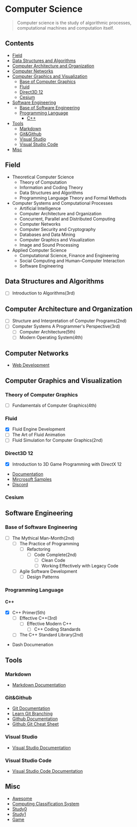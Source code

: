 # Computer Science

> Computer science is the study of algorithmic processes, computational machines and
> computation itself.

## Contents

- [Field](#Field)
- [Data Structures and Algorithms](#Data-Structures-and-Algorithms)
- [Computer Architecture and Organization](#Computer-Architecture-and-Organization)
- [Computer Networks](#Computer-Networks)
- [Computer Graphics and Visualization](#Computer-Graphics-and-Visualization)
    - [Base of Computer Graphics](#Base-of-Computer-Graphics)
    - [Fluid](#Fluid)
    - [Direct3D 12 ](#Direct3D-12)
    - [Cesium](#Cesium)
- [Software Engineering](#Software-Engineering)
    - [Base of Software Engineering](#Base-of-Software-Engineering)
    - [Programming Language](#Programming-Language)
        - [C++](#C)
- [Tools](#Tools)
    - [Markdown](#Markdown)
    - [Git&Github](#GitGithub)
    - [Visual Studio](#Visual-Studio)
    - [Visual Studio Code](#Visual-Studio-Code)
- [Misc](#Misc)    

## Field

- Theoretical Computer Science
    - Theory of Computation
    - Information and Coding Theory
    - Data Structures and Algorithms
    - Programming Language Theory and Formal Methods
- Computer Systems and Computational Processes
    - Artificial Intelligence
    - Computer Architecture and Organization
    - Concurrent, Parallel and Distributed Computing
    - Computer Networks
    - Computer Security and Cryptography
    - Databases and Data Mining
    - Computer Graphics and Visualization 
    - Image and Sound Processing
- Applied Computer Science
    - Computational Science, Finance and Engineering
    - Social Computing and Human–Computer Interaction
    - Software Engineering

## Data Structures and Algorithms

- [ ] Introduction to Algorithms(3rd)

## Computer Architecture and Organization

- [ ] Structure and Interpretation of Computer Programs(2nd)
- [ ] Computer Systems A Programmer's Perspective(3rd)
    - [ ] Computer Architecture(5th)
    - [ ] Modern Operating System(4th)

## Computer Networks

- [Web Development](https://developer.mozilla.org/en-US/) 

## Computer Graphics and Visualization

### Theory of Computer Graphics

- [ ] Fundamentals of Computer Graphics(4th)

### Fluid

- [x] Fluid Engine Development
- [ ] The Art of Fluid Animation
- [ ] Fluid Simulation for Computer Graphics(2nd)

### Direct3D 12

- [x] Introduction to 3D Game Programming with DirectX 12
- [Documentation](https://docs.microsoft.com/en-us/windows/win32/direct3d12/direct3d-12-graphics)
- [Mircrosoft Samples](https://github.com/Microsoft/DirectX-Graphics-Samples)
- [Discord](https://discord.com/channels/590611987420020747/590967934914920485)

### Cesium

## Software Engineering

### Base of Software Engineering

- [ ] The Mythical Man-Month(2nd)
    - [ ] The Practice of Programming
        - [ ] Refactoring
            - [ ] Code Complete(2nd) 
                - [ ] Clean Code
                - [ ] Working Effectively with Legacy Code
    - [ ] Agile Software Development
        - [ ] Design Patterns

### Programming Language

#### C++

- [x] C++ Primer(5th)
   - [ ] Effective C++(3rd)
        - [ ] Effective Modern C++ 
            - [ ] C++ Coding Standards
    - [ ] The C++ Standard Library(2nd)
- Dash Documenation

## Tools

### Markdown

- [Markdown Documentation](https://www.markdownguide.org)

### Git&Github

- [Git Documentation](https://git-scm.com/doc)
- [Learn Git Branching](https://learngitbranching.js.org) 
- [Github Documentation](https://docs.github.com/en)
- [Github Git Cheat Sheet](https://training.github.com/downloads/github-git-cheat-sheet.pdf)

### Visual Studio

- [Visual Studio Documentation](https://docs.microsoft.com/en-us/visualstudio/windows/?view=vs-2019&preserve-view=true) 

### Visual Studio Code

- [Visual Studio Code Documentation](https://code.visualstudio.com/docs)

## Misc

- [Awesome](https://github.com/sindresorhus/awesome) 
- [Computing Classification System](https://dl.acm.org/ccs)
- [Study0](https://github.com/ossu/computer-science)
- [Study1](https://github.com/jwasham/coding-interview-university)
- [Game](https://github.com/hurleylnu/game-programmer)
